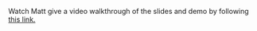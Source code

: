 Watch Matt give a video walkthrough of the slides and demo by following [this
link.](https://youtu.be/SjjN6EgwYbQ)
